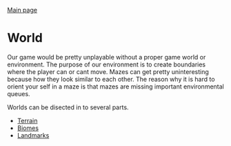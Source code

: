[Main page](../../readme.md)

# World

Our game would be pretty unplayable without a proper game world or environment. 
The purpose of our environment is to create boundaries where the player can or cant move.
Mazes can get pretty uninteresting because how they look similar to each other.
The reason why it is hard to orient your self in a maze is that mazes are missing
important environmental queues.

Worlds can be disected in to several parts.

- [Terrain](world_terrain.md)
- [Biomes](world_biomes.md)
- [Landmarks](world_landmarks.md)